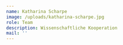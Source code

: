 ```yaml
---
name: Katharina Scharpe
image: /uploads/katharina-scharpe.jpg
role: Team
description: Wissenschaftliche Kooperation
mail: ''
---
```


